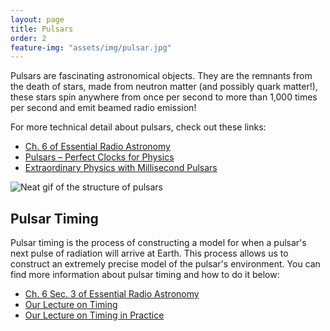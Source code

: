 ```yaml
---
layout: page
title: Pulsars
order: 2
feature-img: "assets/img/pulsar.jpg"
---
```


Pulsars are fascinating astronomical objects. They are the remnants from the death of stars, made from neutron matter (and possibly quark matter!), these stars spin anywhere from once per second to more than 1,000 times per second and emit beamed radio emission!

For more technical detail about pulsars, check out these links:
- [Ch. 6 of Essential Radio Astronomy](http://www.cv.nrao.edu/~sransom/web/Ch6.html)
- [Pulsars – Perfect Clocks for Physics](https://www.cifar.ca/assets/pulsars-perfect-clocks-for-physics/)
- [Extraordinary Physics with Millisecond Pulsars](https://www.youtube.com/watch?v=I-r2vduO96A)

![Neat gif of the structure of pulsars](../assets/img/pulsar_video.gif)

## Pulsar Timing
Pulsar timing is the process of constructing a model for when a pulsar's next pulse of radiation will arrive at Earth. This process allows us to construct an extremely precise model of the pulsar's environment. You can find more information about pulsar timing and how to do it below:
- [Ch. 6 Sec. 3 of Essential Radio Astronomy](http://www.cv.nrao.edu/~sransom/web/Ch6.html#S3)
- [Our Lecture on Timing](http://stevenstetzler.com/psr_obs/videos/videos.html)
- [Our Lecture on Timing in Practice](http://stevenstetzler.com/psr_obs/videos/videos.html)

